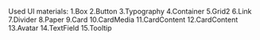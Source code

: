 Used UI materials:
1.Box
2.Button
3.Typography
4.Container
5.Grid2
6.Link
7.Divider
8.Paper
9.Card
10.CardMedia
11.CardContent
12.CardContent
13.Avatar
14.TextField
15.Tooltip

